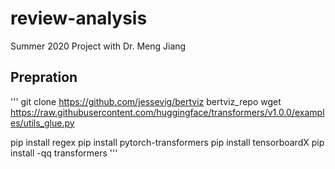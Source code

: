 # review-analysis
Summer 2020 Project with Dr. Meng Jiang


## Prepration
'''
git clone https://github.com/jessevig/bertviz bertviz_repo
wget https://raw.githubusercontent.com/huggingface/transformers/v1.0.0/examples/utils_glue.py

pip install regex
pip install pytorch-transformers
pip install tensorboardX
pip install -qq transformers
'''
